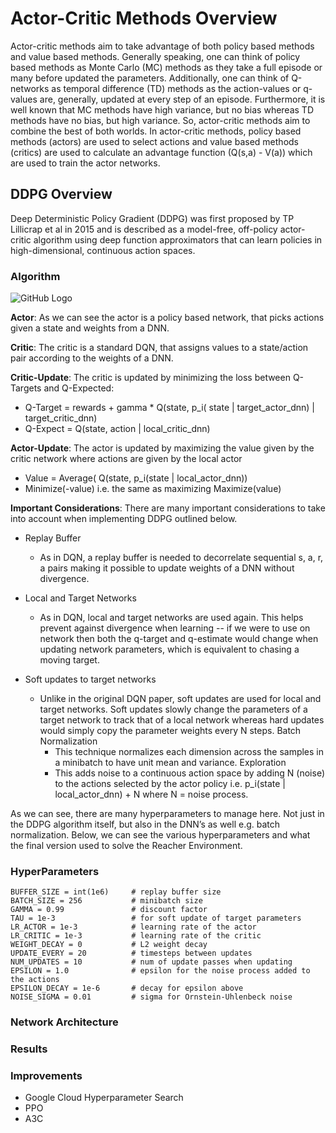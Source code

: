 # Actor-Critic Methods Overview 

Actor-critic methods aim to take advantage of both policy based methods and value based methods. Generally speaking, one can think of policy based methods as Monte Carlo (MC) methods as they take a full episode or many before updated the parameters. Additionally, one can think of Q-networks as temporal difference (TD) methods as the action-values or q-values are, generally, updated at every step of an episode. Furthermore, it is well known that MC methods have high variance, but no bias whereas TD methods have no bias, but high variance. So, actor-critic methods aim to combine the best of both worlds. In actor-critic methods, policy based methods (actors) are used to select actions and value based methods (critics) are used to calculate an advantage function (Q(s,a) - V(a)) which are used to train the actor networks. 

## DDPG Overview

Deep Deterministic Policy Gradient (DDPG) was first proposed by TP Lillicrap et al in 2015 and is described as a model-free, off-policy actor-critic algorithm using deep function approximators that can learn policies in high-dimensional, continuous action spaces. 

### Algorithm

![GitHub Logo](https://github.com/cloud36/continuous-control/blob/master/continuous-control/ddpg.png)

**Actor**: As we can see the actor is a policy based network, that picks actions given a state and weights from a DNN. 

**Critic**: The critic is a standard DQN, that assigns values to a state/action pair according to the weights of a DNN.  

**Critic-Update**: The critic is updated by minimizing the loss between Q-Targets and Q-Expected:
* Q-Target  = rewards + gamma * Q(state, p_i( state | target_actor_dnn) | target_critic_dnn)
* Q-Expect = Q(state, action | local_critic_dnn)

**Actor-Update**: The actor is updated by maximizing the value given by the critic network where actions are given by the local actor
* Value = Average( Q(state, p_i(state | local_actor_dnn))
* Minimize(-value) i.e. the same as maximizing Maximize(value) 

**Important Considerations**: There are many important considerations to take into account when implementing DDPG outlined below. 
* Replay Buffer
    * As in DQN, a replay buffer is needed to decorrelate sequential s, a, r, a pairs making it possible to update weights of a DNN without divergence. 
        
* Local and Target Networks
    * As in DQN, local and target networks are used again. This helps prevent against divergence when learning -- if we were to use on network then both the q-target and q-estimate would change when updating network parameters, which is equivalent to chasing a moving target. 
* Soft updates to target networks
    * Unlike in the original DQN paper, soft updates are used for local and target networks. Soft updates slowly change the parameters of a target network to track that of a local network whereas hard updates would simply copy the parameter weights every N steps. 
    Batch Normalization 
        - This technique normalizes each dimension across the samples in a minibatch to have unit mean and variance.
    Exploration 
        - This adds noise to a continuous action space by adding N (noise) to the actions selected by the actor policy i.e. p_i(state | local_actor_dnn) + N where N = noise process.

As we can see, there are many hyperparameters to manage here. Not just in the DDPG algorithm itself, but also in the DNN’s as well e.g. batch normalization.  Below, we can see the various hyperparameters and what the final version used to solve the Reacher Environment. 

### HyperParameters 

    BUFFER_SIZE = int(1e6)     # replay buffer size
    BATCH_SIZE = 256           # minibatch size
    GAMMA = 0.99               # discount factor
    TAU = 1e-3                 # for soft update of target parameters
    LR_ACTOR = 1e-3            # learning rate of the actor
    LR_CRITIC = 1e-3           # learning rate of the critic
    WEIGHT_DECAY = 0           # L2 weight decay
    UPDATE_EVERY = 20          # timesteps between updates
    NUM_UPDATES = 10           # num of update passes when updating
    EPSILON = 1.0              # epsilon for the noise process added to the actions
    EPSILON_DECAY = 1e-6       # decay for epsilon above
    NOISE_SIGMA = 0.01         # sigma for Ornstein-Uhlenbeck noise

### Network Architecture 

### Results

### Improvements
* Google Cloud Hyperparameter Search
* PPO
* A3C
